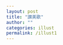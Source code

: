 ```yaml
---
layout: post
title: "讃美歌"
author: ""
categories: illust
permalink: /illust1
---
```


<html lang="ja">
<head>
    <meta charset="UTF-8">
    <meta name="viewport" content="width=device-width, initial-scale=1.0">
    <title>写真とテキストのレイアウト</title>
    <style>
        .container {
            display: flex;
            flex-wrap: wrap;
            justify-content: space-between;
            margin-bottom: 20px;
        }
        .image-container {
            flex: 0 0 45%; /* 画像の幅を設定 */
            text-align: center;
            margin-bottom: 10px;
        }
        .text-container {
            flex: 0 0 52%; /* テキストの幅を設定 */
            margin-bottom: 10px;
        }
        img {
            width: 100%; /* 画像をコンテナ内で最大幅に調整 */
            height: auto;
        }
        .church-image {
            width: 80%; /* 教会の写真だけ幅を80%に設定 */
            height: auto;
        }
        .flavor-text {
            font-size: 16px;
            color: gray;
        }
        .post-date {
            display: none; 
        }
        .title-text {
            font-size: 18px;
            font-weight: bold;
            text-align: center;
            margin-top: 10px;
        }
        
    </style>
</head>
<body>

    <div class="container">
        <div class="image-container">
            <img src="{{ site.github.url }}/assets/img/sannbika-1.png" alt="教会" class="church-image">
            <p class="title-text">【ゴスペルが聞こえる】</p>
        </div>
        <div class="text-container">
            <p class="flavor-text">
                &nbsp;&nbsp;目醒めたときの気分は最悪でしたが、あの時目にした情景が私の脳裏にこびりついて離れないのでした。
                夕陽をいっぱいに浴びたレースカーテンのような長く赤い髪が、私の視界の端で艶めかしく揺れていたのを鮮明に憶えています。<br>
                混濁した意識の中、彼女は両の手で私の頬を優しく包み込み、耳元で囁きました。<br>
                <br>「おkぇり…なsい。また再会できtこと、喜ばしく思うわ。」<br>
                <br>「あなたを、待っていたの。」<br>
                <br>「……」<br><br>
                &nbsp;&nbsp;私が落ち着くまでの間、彼女は可憐な笑みを浮かべたまま隣で寄り添ってくれました。<br>
                暫くして平衡感覚が戻ったので肩を借りてヨロヨロと立ち上がりました。<br>
                <br>
               「案内したい場所があるの。歩けそうかしら？」<br>
               <br>
                &nbsp;&nbsp;状況を飲み込めずに立ち尽くしていた私を暫く見つめたあと、彼女は踵を返し目的地まで歩き出しました。
               歩みを止めた彼女のほうをを見やると、視界の先には、木漏れ日に照らされた古びたチャペルが寂しそうに佇んでいました。<br>
            </p>
        </div>
    </div>

    <div class="container">
        <div class="text-container">
            <p class="flavor-text">[ flavor text ]<br>
                dfasdfasdfasdfsdfsdfffffffsdfsd ddd dddddddddddddddddf fffffdd ddd ddd dddddddddddddddddddd ddddddddddddddddddddddddd ddddddddddddddddddddddddd
            </p>
        </div>
        <div class="image-container">
            <img src="{{ site.github.url }}/assets/img/yuri1.png" alt="百合">
        </div>
    </div>

    <div class="container">
        <div class="image-container">
            <img src="path/to/image3.jpg" alt="画像3">
        </div>
        <div class="text-container">
            <p class="flavor-text">[ flavor text ]<br>
                dfasdfasdfasdfsdfsdfffffffsdfsd ddd dddddddddddddddddf fffffdd ddd ddd dddddddddddddddddddd ddddddddddddddddddddddddd ddddddddddddddddddddddddd
            </p>
        </div>
    </div>

</body>
</html>

